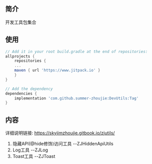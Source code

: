 ## 简介
开发工具包集合

## 使用
```gradle
// Add it in your root build.gradle at the end of repositories:
allprojects {
    repositories {
	...
	maven { url 'https://www.jitpack.io' }
    }
}
```
```gradle
// Add the dependency
dependencies {
    implementation 'com.github.summer-zhoujie:DevUtils:Tag'
}
```
## 内容
详细说明链接: https://skyjimzhoujie.gitbook.io/zjutils/

1. 隐藏API(@hide修饰)访问工具 --ZJHiddenApiUtils
2. Log工具 --ZJLog
3. Toast工具 --ZJToast
